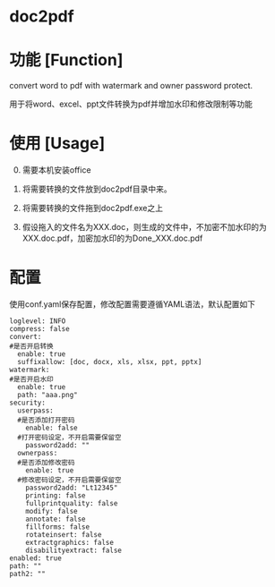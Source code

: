 # doc2pdf

# 功能 [Function]
convert word to pdf with watermark and owner password protect.

用于将word、excel、ppt文件转换为pdf并增加水印和修改限制等功能



# 使用 [Usage] 

0. 需要本机安装office

1. 将需要转换的文件放到doc2pdf目录中来。

2. 将需要转换的文件拖到doc2pdf.exe之上

3. 假设拖入的文件名为XXX.doc，则生成的文件中，不加密不加水印的为XXX.doc.pdf，加密加水印的为Done_XXX.doc.pdf



# 配置

使用conf.yaml保存配置，修改配置需要遵循YAML语法，默认配置如下

```
loglevel: INFO
compress: false
convert:
#是否开启转换
  enable: true
  suffixallow: [doc, docx, xls, xlsx, ppt, pptx]
watermark:
#是否开启水印
  enable: true
  path: "aaa.png"
security:
  userpass:
  #是否添加打开密码
    enable: false
  #打开密码设定，不开启需要保留空
    password2add: ""
  ownerpass:
  #是否添加修改密码
    enable: true
  #修改密码设定，不开启需要保留空
    password2add: "Lt12345"
    printing: false
    fullprintquality: false
    modify: false
    annotate: false
    fillforms: false
    rotateinsert: false
    extractgraphics: false
    disabilityextract: false
enabled: true
path: ""
path2: ""

```



